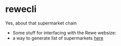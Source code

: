 # rewecli

Yes, about that supermarket chain

- Some stuff for interfacing with the Rewe websize:
- a way to generate list of supermarkets <a href="//rewe.rileysoft.de#db">here</a>
